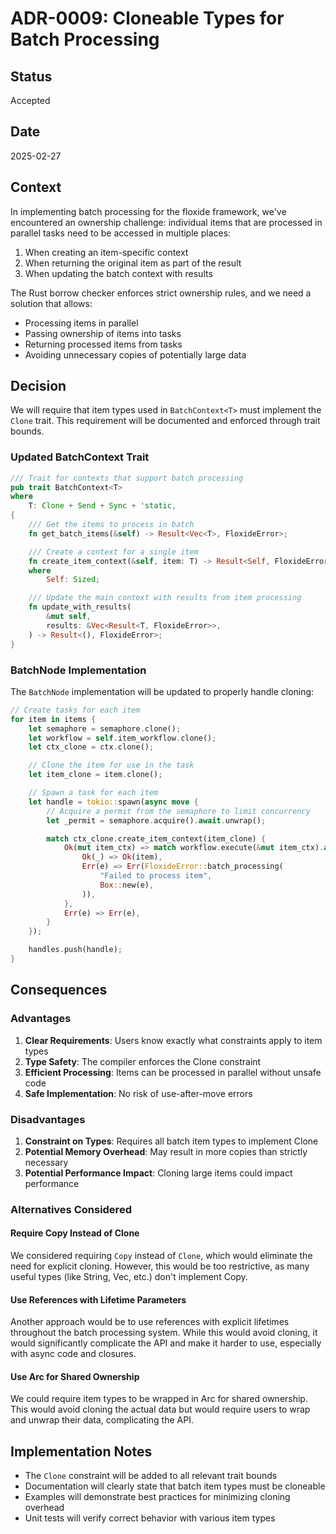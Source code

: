 # ADR-0009: Cloneable Types for Batch Processing

## Status

Accepted

## Date

2025-02-27

## Context

In implementing batch processing for the floxide framework, we've encountered an ownership challenge: individual items that are processed in parallel tasks need to be accessed in multiple places:

1. When creating an item-specific context
2. When returning the original item as part of the result
3. When updating the batch context with results

The Rust borrow checker enforces strict ownership rules, and we need a solution that allows:

- Processing items in parallel
- Passing ownership of items into tasks
- Returning processed items from tasks
- Avoiding unnecessary copies of potentially large data

## Decision

We will require that item types used in `BatchContext<T>` must implement the `Clone` trait. This requirement will be documented and enforced through trait bounds.

### Updated BatchContext Trait

```rust
/// Trait for contexts that support batch processing
pub trait BatchContext<T>
where
    T: Clone + Send + Sync + 'static,
{
    /// Get the items to process in batch
    fn get_batch_items(&self) -> Result<Vec<T>, FloxideError>;

    /// Create a context for a single item
    fn create_item_context(&self, item: T) -> Result<Self, FloxideError>
    where
        Self: Sized;

    /// Update the main context with results from item processing
    fn update_with_results(
        &mut self,
        results: &Vec<Result<T, FloxideError>>,
    ) -> Result<(), FloxideError>;
}
```

### BatchNode Implementation

The `BatchNode` implementation will be updated to properly handle cloning:

```rust
// Create tasks for each item
for item in items {
    let semaphore = semaphore.clone();
    let workflow = self.item_workflow.clone();
    let ctx_clone = ctx.clone();

    // Clone the item for use in the task
    let item_clone = item.clone();

    // Spawn a task for each item
    let handle = tokio::spawn(async move {
        // Acquire a permit from the semaphore to limit concurrency
        let _permit = semaphore.acquire().await.unwrap();

        match ctx_clone.create_item_context(item_clone) {
            Ok(mut item_ctx) => match workflow.execute(&mut item_ctx).await {
                Ok(_) => Ok(item),
                Err(e) => Err(FloxideError::batch_processing(
                    "Failed to process item",
                    Box::new(e),
                )),
            },
            Err(e) => Err(e),
        }
    });

    handles.push(handle);
}
```

## Consequences

### Advantages

1. **Clear Requirements**: Users know exactly what constraints apply to item types
2. **Type Safety**: The compiler enforces the Clone constraint
3. **Efficient Processing**: Items can be processed in parallel without unsafe code
4. **Safe Implementation**: No risk of use-after-move errors

### Disadvantages

1. **Constraint on Types**: Requires all batch item types to implement Clone
2. **Potential Memory Overhead**: May result in more copies than strictly necessary
3. **Potential Performance Impact**: Cloning large items could impact performance

### Alternatives Considered

#### Require Copy Instead of Clone

We considered requiring `Copy` instead of `Clone`, which would eliminate the need for explicit cloning. However, this would be too restrictive, as many useful types (like String, Vec, etc.) don't implement Copy.

#### Use References with Lifetime Parameters

Another approach would be to use references with explicit lifetimes throughout the batch processing system. While this would avoid cloning, it would significantly complicate the API and make it harder to use, especially with async code and closures.

#### Use Arc for Shared Ownership

We could require item types to be wrapped in Arc for shared ownership. This would avoid cloning the actual data but would require users to wrap and unwrap their data, complicating the API.

## Implementation Notes

- The `Clone` constraint will be added to all relevant trait bounds
- Documentation will clearly state that batch item types must be cloneable
- Examples will demonstrate best practices for minimizing cloning overhead
- Unit tests will verify correct behavior with various item types
